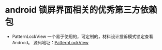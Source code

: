 # android 锁屏界面相关的优秀第三方依赖包

* PatternLockView 一个易于使用的，可定制的，材料设计投诉模式锁定查看Android。 
源码地址：[PatternLockView](https://github.com/aritraroy/PatternLockView/blob/master/README.md)

